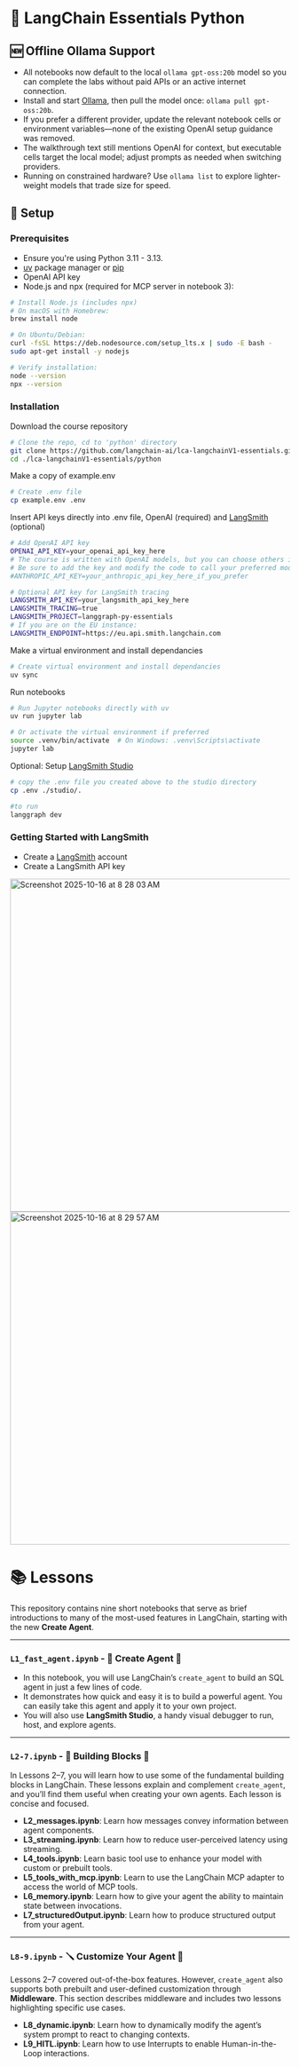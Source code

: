 # 🔗 LangChain Essentials Python

## 🆕 Offline Ollama Support
- All notebooks now default to the local `ollama gpt-oss:20b` model so you can complete the labs without paid APIs or an active internet connection.
- Install and start [Ollama](https://ollama.com/download), then pull the model once: `ollama pull gpt-oss:20b`.
- If you prefer a different provider, update the relevant notebook cells or environment variables—none of the existing OpenAI setup guidance was removed.
- The walkthrough text still mentions OpenAI for context, but executable cells target the local model; adjust prompts as needed when switching providers.
- Running on constrained hardware? Use `ollama list` to explore lighter-weight models that trade size for speed.


## 🚀 Setup 

### Prerequisites

- Ensure you're using Python 3.11 - 3.13.
- [uv](https://docs.astral.sh/uv/) package manager or [pip](https://pypi.org/project/pip/)
- OpenAI API key
- Node.js and npx (required for MCP server in notebook 3):
```bash
# Install Node.js (includes npx)
# On macOS with Homebrew:
brew install node

# On Ubuntu/Debian:
curl -fsSL https://deb.nodesource.com/setup_lts.x | sudo -E bash -
sudo apt-get install -y nodejs

# Verify installation:
node --version
npx --version
```

### Installation

Download the course repository

```bash
# Clone the repo, cd to 'python' directory
git clone https://github.com/langchain-ai/lca-langchainV1-essentials.git
cd ./lca-langchainV1-essentials/python
```

Make a copy of example.env

```bash
# Create .env file
cp example.env .env
```

Insert API keys directly into .env file, OpenAI (required) and [LangSmith](#getting-started-with-langsmith) (optional)

```bash
# Add OpenAI API key
OPENAI_API_KEY=your_openai_api_key_here
# The course is written with OpenAI models, but you can choose others if you prefer. 
# Be sure to add the key and modify the code to call your preferred model
#ANTHROPIC_API_KEY=your_anthropic_api_key_here_if_you_prefer

# Optional API key for LangSmith tracing
LANGSMITH_API_KEY=your_langsmith_api_key_here
LANGSMITH_TRACING=true
LANGSMITH_PROJECT=langgraph-py-essentials
# If you are on the EU instance:
LANGSMITH_ENDPOINT=https://eu.api.smith.langchain.com

```

Make a virtual environment and install dependancies
```bash
# Create virtual environment and install dependancies
uv sync
```

Run notebooks

```bash
# Run Jupyter notebooks directly with uv
uv run jupyter lab

# Or activate the virtual environment if preferred
source .venv/bin/activate  # On Windows: .venv\Scripts\activate
jupyter lab
```

Optional: Setup [LangSmith Studio](https://docs.langchain.com/oss/python/langchain/studio)

```bash
# copy the .env file you created above to the studio directory
cp .env ./studio/.

#to run
langgraph dev
```

### Getting Started with LangSmith

- Create a [LangSmith](https://smith.langchain.com/) account
- Create a LangSmith API key
<img width="600" alt="Screenshot 2025-10-16 at 8 28 03 AM" src="https://github.com/user-attachments/assets/e39b8364-c3e3-4c75-a287-d9d4685caad5" />
<img width="600" alt="Screenshot 2025-10-16 at 8 29 57 AM" src="https://github.com/user-attachments/assets/2e916b2d-e3b0-4c59-a178-c5818604b8fe" />

# 📚 Lessons
This repository contains nine short notebooks that serve as brief introductions to many of the most-used features in LangChain, starting with the new **Create Agent**.

---

### `L1_fast_agent.ipynb` - 🤖 Create Agent 🤖
- In this notebook, you will use LangChain’s `create_agent` to build an SQL agent in just a few lines of code.  
- It demonstrates how quick and easy it is to build a powerful agent. You can easily take this agent and apply it to your own project. 
- You will also use **LangSmith Studio**, a handy visual debugger to run, host, and explore agents.

---

### `L2-7.ipynb` - 🧱 Building Blocks 🧱
In Lessons 2–7, you will learn how to use some of the fundamental building blocks in LangChain. These lessons explain and complement `create_agent`, and you’ll find them useful when creating your own agents. Each lesson is concise and focused.

- **L2_messages.ipynb**: Learn how messages convey information between agent components.  
- **L3_streaming.ipynb**: Learn how to reduce user-perceived latency using streaming.  
- **L4_tools.ipynb**: Learn basic tool use to enhance your model with custom or prebuilt tools.  
- **L5_tools_with_mcp.ipynb**: Learn to use the LangChain MCP adapter to access the world of MCP tools.  
- **L6_memory.ipynb**: Learn how to give your agent the ability to maintain state between invocations.  
- **L7_structuredOutput.ipynb**: Learn how to produce structured output from your agent.  

---

### `L8-9.ipynb` - 🪛 Customize Your Agent 🤖
Lessons 2–7 covered out-of-the-box features. However, `create_agent` also supports both prebuilt and user-defined customization through **Middleware**. This section describes middleware and includes two lessons highlighting specific use cases.

- **L8_dynamic.ipynb**: Learn how to dynamically modify the agent’s system prompt to react to changing contexts.  
- **L9_HITL.ipynb**: Learn how to use Interrupts to enable Human-in-the-Loop interactions.
